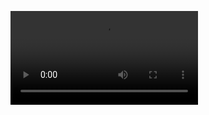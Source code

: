 <video _ngcontent-gas-c5="" class="videoEl hideCues" playsinline="" id="hlsjsContent" src="blob:http://stream.nbcsports.com/1724856f-5e97-4d14-8401-eddb5646c2d9"></video>
